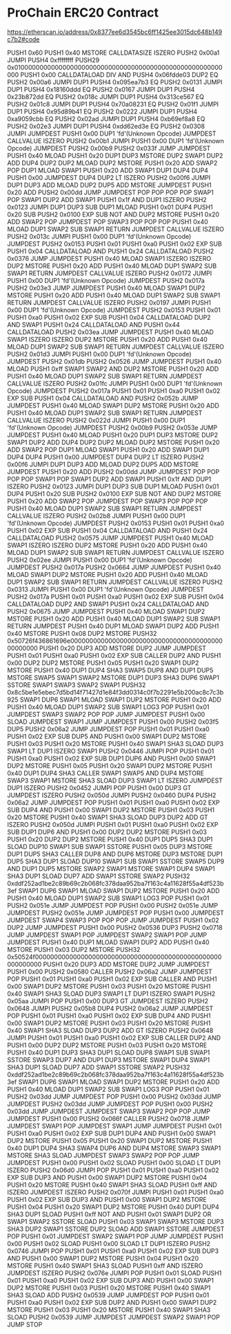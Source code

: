 # ProChain ERC20 Contract

https://etherscan.io/address/0x8377ee6d3545bc6ff1425ee3015dc648b149c7b2#code

PUSH1 0x60
PUSH1 0x40
MSTORE
CALLDATASIZE
ISZERO
PUSH2 0x00a1
JUMPI
PUSH4 0xffffffff
PUSH29 0x0100000000000000000000000000000000000000000000000000000000
PUSH1 0x00
CALLDATALOAD
DIV
AND
PUSH4 0x06fdde03
DUP2
EQ
PUSH2 0x00a6
JUMPI
DUP1
PUSH4 0x095ea7b3
EQ
PUSH2 0x0131
JUMPI
DUP1
PUSH4 0x18160ddd
EQ
PUSH2 0x0167
JUMPI
DUP1
PUSH4 0x23b872dd
EQ
PUSH2 0x018c
JUMPI
DUP1
PUSH4 0x313ce567
EQ
PUSH2 0x01c8
JUMPI
DUP1
PUSH4 0x70a08231
EQ
PUSH2 0x01f1
JUMPI
DUP1
PUSH4 0x95d89b41
EQ
PUSH2 0x0222
JUMPI
DUP1
PUSH4 0xa9059cbb
EQ
PUSH2 0x02ad
JUMPI
DUP1
PUSH4 0xb69ef8a8
EQ
PUSH2 0x02e3
JUMPI
DUP1
PUSH4 0xdd62ed3e
EQ
PUSH2 0x0308
JUMPI
JUMPDEST
PUSH1 0x00
DUP1
'fd'(Unknown Opcode)
JUMPDEST
CALLVALUE
ISZERO
PUSH2 0x00b1
JUMPI
PUSH1 0x00
DUP1
'fd'(Unknown Opcode)
JUMPDEST
PUSH2 0x00b9
PUSH2 0x033f
JUMP
JUMPDEST
PUSH1 0x40
MLOAD
PUSH1 0x20
DUP1
DUP3
MSTORE
DUP2
SWAP1
DUP2
ADD
DUP4
DUP2
DUP2
MLOAD
DUP2
MSTORE
PUSH1 0x20
ADD
SWAP2
POP
DUP1
MLOAD
SWAP1
PUSH1 0x20
ADD
SWAP1
DUP1
DUP4
DUP4
PUSH1 0x00
JUMPDEST
DUP4
DUP2
LT
ISZERO
PUSH2 0x00f6
JUMPI
DUP1
DUP3
ADD
MLOAD
DUP2
DUP5
ADD
MSTORE
JUMPDEST
PUSH1 0x20
ADD
PUSH2 0x00dd
JUMP
JUMPDEST
POP
POP
POP
POP
SWAP1
POP
SWAP1
DUP2
ADD
SWAP1
PUSH1 0x1f
AND
DUP1
ISZERO
PUSH2 0x0123
JUMPI
DUP1
DUP3
SUB
DUP1
MLOAD
PUSH1 0x01
DUP4
PUSH1 0x20
SUB
PUSH2 0x0100
EXP
SUB
NOT
AND
DUP2
MSTORE
PUSH1 0x20
ADD
SWAP2
POP
JUMPDEST
POP
SWAP3
POP
POP
POP
PUSH1 0x40
MLOAD
DUP1
SWAP2
SUB
SWAP1
RETURN
JUMPDEST
CALLVALUE
ISZERO
PUSH2 0x013c
JUMPI
PUSH1 0x00
DUP1
'fd'(Unknown Opcode)
JUMPDEST
PUSH2 0x0153
PUSH1 0x01
PUSH1 0xa0
PUSH1 0x02
EXP
SUB
PUSH1 0x04
CALLDATALOAD
AND
PUSH1 0x24
CALLDATALOAD
PUSH2 0x0376
JUMP
JUMPDEST
PUSH1 0x40
MLOAD
SWAP1
ISZERO
ISZERO
DUP2
MSTORE
PUSH1 0x20
ADD
PUSH1 0x40
MLOAD
DUP1
SWAP2
SUB
SWAP1
RETURN
JUMPDEST
CALLVALUE
ISZERO
PUSH2 0x0172
JUMPI
PUSH1 0x00
DUP1
'fd'(Unknown Opcode)
JUMPDEST
PUSH2 0x017a
PUSH2 0x03e3
JUMP
JUMPDEST
PUSH1 0x40
MLOAD
SWAP1
DUP2
MSTORE
PUSH1 0x20
ADD
PUSH1 0x40
MLOAD
DUP1
SWAP2
SUB
SWAP1
RETURN
JUMPDEST
CALLVALUE
ISZERO
PUSH2 0x0197
JUMPI
PUSH1 0x00
DUP1
'fd'(Unknown Opcode)
JUMPDEST
PUSH2 0x0153
PUSH1 0x01
PUSH1 0xa0
PUSH1 0x02
EXP
SUB
PUSH1 0x04
CALLDATALOAD
DUP2
AND
SWAP1
PUSH1 0x24
CALLDATALOAD
AND
PUSH1 0x44
CALLDATALOAD
PUSH2 0x03ea
JUMP
JUMPDEST
PUSH1 0x40
MLOAD
SWAP1
ISZERO
ISZERO
DUP2
MSTORE
PUSH1 0x20
ADD
PUSH1 0x40
MLOAD
DUP1
SWAP2
SUB
SWAP1
RETURN
JUMPDEST
CALLVALUE
ISZERO
PUSH2 0x01d3
JUMPI
PUSH1 0x00
DUP1
'fd'(Unknown Opcode)
JUMPDEST
PUSH2 0x01db
PUSH2 0x0526
JUMP
JUMPDEST
PUSH1 0x40
MLOAD
PUSH1 0xff
SWAP1
SWAP2
AND
DUP2
MSTORE
PUSH1 0x20
ADD
PUSH1 0x40
MLOAD
DUP1
SWAP2
SUB
SWAP1
RETURN
JUMPDEST
CALLVALUE
ISZERO
PUSH2 0x01fc
JUMPI
PUSH1 0x00
DUP1
'fd'(Unknown Opcode)
JUMPDEST
PUSH2 0x017a
PUSH1 0x01
PUSH1 0xa0
PUSH1 0x02
EXP
SUB
PUSH1 0x04
CALLDATALOAD
AND
PUSH2 0x052b
JUMP
JUMPDEST
PUSH1 0x40
MLOAD
SWAP1
DUP2
MSTORE
PUSH1 0x20
ADD
PUSH1 0x40
MLOAD
DUP1
SWAP2
SUB
SWAP1
RETURN
JUMPDEST
CALLVALUE
ISZERO
PUSH2 0x022d
JUMPI
PUSH1 0x00
DUP1
'fd'(Unknown Opcode)
JUMPDEST
PUSH2 0x00b9
PUSH2 0x053e
JUMP
JUMPDEST
PUSH1 0x40
MLOAD
PUSH1 0x20
DUP1
DUP3
MSTORE
DUP2
SWAP1
DUP2
ADD
DUP4
DUP2
DUP2
MLOAD
DUP2
MSTORE
PUSH1 0x20
ADD
SWAP2
POP
DUP1
MLOAD
SWAP1
PUSH1 0x20
ADD
SWAP1
DUP1
DUP4
DUP4
PUSH1 0x00
JUMPDEST
DUP4
DUP2
LT
ISZERO
PUSH2 0x00f6
JUMPI
DUP1
DUP3
ADD
MLOAD
DUP2
DUP5
ADD
MSTORE
JUMPDEST
PUSH1 0x20
ADD
PUSH2 0x00dd
JUMP
JUMPDEST
POP
POP
POP
POP
SWAP1
POP
SWAP1
DUP2
ADD
SWAP1
PUSH1 0x1f
AND
DUP1
ISZERO
PUSH2 0x0123
JUMPI
DUP1
DUP3
SUB
DUP1
MLOAD
PUSH1 0x01
DUP4
PUSH1 0x20
SUB
PUSH2 0x0100
EXP
SUB
NOT
AND
DUP2
MSTORE
PUSH1 0x20
ADD
SWAP2
POP
JUMPDEST
POP
SWAP3
POP
POP
POP
PUSH1 0x40
MLOAD
DUP1
SWAP2
SUB
SWAP1
RETURN
JUMPDEST
CALLVALUE
ISZERO
PUSH2 0x02b8
JUMPI
PUSH1 0x00
DUP1
'fd'(Unknown Opcode)
JUMPDEST
PUSH2 0x0153
PUSH1 0x01
PUSH1 0xa0
PUSH1 0x02
EXP
SUB
PUSH1 0x04
CALLDATALOAD
AND
PUSH1 0x24
CALLDATALOAD
PUSH2 0x0575
JUMP
JUMPDEST
PUSH1 0x40
MLOAD
SWAP1
ISZERO
ISZERO
DUP2
MSTORE
PUSH1 0x20
ADD
PUSH1 0x40
MLOAD
DUP1
SWAP2
SUB
SWAP1
RETURN
JUMPDEST
CALLVALUE
ISZERO
PUSH2 0x02ee
JUMPI
PUSH1 0x00
DUP1
'fd'(Unknown Opcode)
JUMPDEST
PUSH2 0x017a
PUSH2 0x0664
JUMP
JUMPDEST
PUSH1 0x40
MLOAD
SWAP1
DUP2
MSTORE
PUSH1 0x20
ADD
PUSH1 0x40
MLOAD
DUP1
SWAP2
SUB
SWAP1
RETURN
JUMPDEST
CALLVALUE
ISZERO
PUSH2 0x0313
JUMPI
PUSH1 0x00
DUP1
'fd'(Unknown Opcode)
JUMPDEST
PUSH2 0x017a
PUSH1 0x01
PUSH1 0xa0
PUSH1 0x02
EXP
SUB
PUSH1 0x04
CALLDATALOAD
DUP2
AND
SWAP1
PUSH1 0x24
CALLDATALOAD
AND
PUSH2 0x0675
JUMP
JUMPDEST
PUSH1 0x40
MLOAD
SWAP1
DUP2
MSTORE
PUSH1 0x20
ADD
PUSH1 0x40
MLOAD
DUP1
SWAP2
SUB
SWAP1
RETURN
JUMPDEST
PUSH1 0x40
DUP1
MLOAD
SWAP1
DUP2
ADD
PUSH1 0x40
MSTORE
PUSH1 0x08
DUP2
MSTORE
PUSH32 0x50726f436861696e000000000000000000000000000000000000000000000000
PUSH1 0x20
DUP3
ADD
MSTORE
DUP2
JUMP
JUMPDEST
PUSH1 0x01
PUSH1 0xa0
PUSH1 0x02
EXP
SUB
CALLER
DUP2
AND
PUSH1 0x00
DUP2
DUP2
MSTORE
PUSH1 0x05
PUSH1 0x20
SWAP1
DUP2
MSTORE
PUSH1 0x40
DUP1
DUP4
SHA3
SWAP5
DUP8
AND
DUP1
DUP5
MSTORE
SWAP5
SWAP1
SWAP2
MSTORE
DUP1
DUP3
SHA3
DUP6
SWAP1
SSTORE
SWAP1
SWAP3
SWAP2
SWAP1
PUSH32 0x8c5be1e5ebec7d5bd14f71427d1e84f3dd0314c0f7b2291e5b200ac8c7c3b925
SWAP1
DUP6
SWAP1
MLOAD
SWAP1
DUP2
MSTORE
PUSH1 0x20
ADD
PUSH1 0x40
MLOAD
DUP1
SWAP2
SUB
SWAP1
LOG3
POP
PUSH1 0x01
JUMPDEST
SWAP3
SWAP2
POP
POP
JUMP
JUMPDEST
PUSH1 0x00
SLOAD
JUMPDEST
SWAP1
JUMP
JUMPDEST
PUSH1 0x00
PUSH2 0x03f5
DUP5
PUSH2 0x06a2
JUMP
JUMPDEST
POP
PUSH1 0x01
PUSH1 0xa0
PUSH1 0x02
EXP
SUB
DUP5
AND
PUSH1 0x00
SWAP1
DUP2
MSTORE
PUSH1 0x03
PUSH1 0x20
MSTORE
PUSH1 0x40
SWAP1
SHA3
SLOAD
DUP3
SWAP1
LT
DUP1
ISZERO
SWAP1
PUSH2 0x0446
JUMPI
POP
PUSH1 0x01
PUSH1 0xa0
PUSH1 0x02
EXP
SUB
DUP1
DUP6
AND
PUSH1 0x00
SWAP1
DUP2
MSTORE
PUSH1 0x05
PUSH1 0x20
SWAP1
DUP2
MSTORE
PUSH1 0x40
DUP1
DUP4
SHA3
CALLER
SWAP1
SWAP5
AND
DUP4
MSTORE
SWAP3
SWAP1
MSTORE
SHA3
SLOAD
DUP3
SWAP1
LT
ISZERO
JUMPDEST
DUP1
ISZERO
PUSH2 0x0452
JUMPI
POP
PUSH1 0x00
DUP3
GT
JUMPDEST
ISZERO
PUSH2 0x050d
JUMPI
PUSH2 0x0460
DUP4
PUSH2 0x06a2
JUMP
JUMPDEST
POP
PUSH1 0x01
PUSH1 0xa0
PUSH1 0x02
EXP
SUB
DUP4
AND
PUSH1 0x00
SWAP1
DUP2
MSTORE
PUSH1 0x03
PUSH1 0x20
MSTORE
PUSH1 0x40
SWAP1
SHA3
SLOAD
DUP3
DUP2
ADD
GT
ISZERO
PUSH2 0x050d
JUMPI
PUSH1 0x01
PUSH1 0xa0
PUSH1 0x02
EXP
SUB
DUP1
DUP6
AND
PUSH1 0x00
DUP2
DUP2
MSTORE
PUSH1 0x03
PUSH1 0x20
DUP2
DUP2
MSTORE
PUSH1 0x40
DUP1
DUP5
SHA3
DUP1
SLOAD
DUP10
SWAP1
SUB
SWAP1
SSTORE
PUSH1 0x05
DUP3
MSTORE
DUP1
DUP5
SHA3
CALLER
DUP8
AND
DUP6
MSTORE
DUP3
MSTORE
DUP1
DUP5
SHA3
DUP1
SLOAD
DUP10
SWAP1
SUB
SWAP1
SSTORE
SWAP5
DUP9
AND
DUP1
DUP5
MSTORE
SWAP2
SWAP1
MSTORE
SWAP1
DUP4
SWAP1
SHA3
DUP1
SLOAD
DUP7
ADD
SWAP1
SSTORE
SWAP2
PUSH32 0xddf252ad1be2c89b69c2b068fc378daa952ba7f163c4a11628f55a4df523b3ef
SWAP1
DUP6
SWAP1
MLOAD
SWAP1
DUP2
MSTORE
PUSH1 0x20
ADD
PUSH1 0x40
MLOAD
DUP1
SWAP2
SUB
SWAP1
LOG3
POP
PUSH1 0x01
PUSH2 0x051e
JUMP
JUMPDEST
POP
PUSH1 0x00
PUSH2 0x051e
JUMP
JUMPDEST
PUSH2 0x051e
JUMP
JUMPDEST
POP
PUSH1 0x00
JUMPDEST
JUMPDEST
SWAP4
SWAP3
POP
POP
POP
JUMP
JUMPDEST
PUSH1 0x02
DUP2
JUMP
JUMPDEST
PUSH1 0x00
PUSH2 0x0536
DUP3
PUSH2 0x0718
JUMP
JUMPDEST
SWAP1
POP
JUMPDEST
SWAP2
SWAP1
POP
JUMP
JUMPDEST
PUSH1 0x40
DUP1
MLOAD
SWAP1
DUP2
ADD
PUSH1 0x40
MSTORE
PUSH1 0x03
DUP2
MSTORE
PUSH32 0x50524f0000000000000000000000000000000000000000000000000000000000
PUSH1 0x20
DUP3
ADD
MSTORE
DUP2
JUMP
JUMPDEST
PUSH1 0x00
PUSH2 0x0580
CALLER
PUSH2 0x06a2
JUMP
JUMPDEST
POP
PUSH1 0x01
PUSH1 0xa0
PUSH1 0x02
EXP
SUB
CALLER
AND
PUSH1 0x00
SWAP1
DUP2
MSTORE
PUSH1 0x03
PUSH1 0x20
MSTORE
PUSH1 0x40
SWAP1
SHA3
SLOAD
DUP3
SWAP1
LT
DUP1
ISZERO
SWAP1
PUSH2 0x05aa
JUMPI
POP
PUSH1 0x00
DUP3
GT
JUMPDEST
ISZERO
PUSH2 0x0648
JUMPI
PUSH2 0x05b8
DUP4
PUSH2 0x06a2
JUMP
JUMPDEST
POP
PUSH1 0x01
PUSH1 0xa0
PUSH1 0x02
EXP
SUB
DUP4
AND
PUSH1 0x00
SWAP1
DUP2
MSTORE
PUSH1 0x03
PUSH1 0x20
MSTORE
PUSH1 0x40
SWAP1
SHA3
SLOAD
DUP3
DUP2
ADD
GT
ISZERO
PUSH2 0x0648
JUMPI
PUSH1 0x01
PUSH1 0xa0
PUSH1 0x02
EXP
SUB
CALLER
DUP2
AND
PUSH1 0x00
DUP2
DUP2
MSTORE
PUSH1 0x03
PUSH1 0x20
MSTORE
PUSH1 0x40
DUP1
DUP3
SHA3
DUP1
SLOAD
DUP8
SWAP1
SUB
SWAP1
SSTORE
SWAP3
DUP7
AND
DUP1
DUP3
MSTORE
SWAP1
DUP4
SWAP1
SHA3
DUP1
SLOAD
DUP7
ADD
SWAP1
SSTORE
SWAP2
PUSH32 0xddf252ad1be2c89b69c2b068fc378daa952ba7f163c4a11628f55a4df523b3ef
SWAP1
DUP6
SWAP1
MLOAD
SWAP1
DUP2
MSTORE
PUSH1 0x20
ADD
PUSH1 0x40
MLOAD
DUP1
SWAP2
SUB
SWAP1
LOG3
POP
PUSH1 0x01
PUSH2 0x03dd
JUMP
JUMPDEST
POP
PUSH1 0x00
PUSH2 0x03dd
JUMP
JUMPDEST
PUSH2 0x03dd
JUMP
JUMPDEST
POP
PUSH1 0x00
PUSH2 0x03dd
JUMP
JUMPDEST
JUMPDEST
SWAP3
SWAP2
POP
POP
JUMP
JUMPDEST
PUSH1 0x00
PUSH2 0x066f
CALLER
PUSH2 0x0718
JUMP
JUMPDEST
SWAP1
POP
JUMPDEST
SWAP1
JUMP
JUMPDEST
PUSH1 0x01
PUSH1 0xa0
PUSH1 0x02
EXP
SUB
DUP1
DUP4
AND
PUSH1 0x00
SWAP1
DUP2
MSTORE
PUSH1 0x05
PUSH1 0x20
SWAP1
DUP2
MSTORE
PUSH1 0x40
DUP1
DUP4
SHA3
SWAP4
DUP6
AND
DUP4
MSTORE
SWAP3
SWAP1
MSTORE
SHA3
SLOAD
JUMPDEST
SWAP3
SWAP2
POP
POP
JUMP
JUMPDEST
PUSH1 0x00
PUSH1 0x02
SLOAD
PUSH1 0x00
SLOAD
LT
DUP1
ISZERO
PUSH2 0x06d0
JUMPI
POP
PUSH1 0x01
PUSH1 0xa0
PUSH1 0x02
EXP
SUB
DUP3
AND
PUSH1 0x00
SWAP1
DUP2
MSTORE
PUSH1 0x04
PUSH1 0x20
MSTORE
PUSH1 0x40
SWAP1
SHA3
SLOAD
PUSH1 0xff
AND
ISZERO
JUMPDEST
ISZERO
PUSH2 0x070f
JUMPI
PUSH1 0x01
PUSH1 0xa0
PUSH1 0x02
EXP
SUB
DUP3
AND
PUSH1 0x00
SWAP1
DUP2
MSTORE
PUSH1 0x04
PUSH1 0x20
SWAP1
DUP2
MSTORE
PUSH1 0x40
DUP1
DUP4
SHA3
DUP1
SLOAD
PUSH1 0xff
NOT
AND
PUSH1 0x01
SWAP1
DUP2
OR
SWAP1
SWAP2
SSTORE
SLOAD
PUSH1 0x03
SWAP1
SWAP3
MSTORE
DUP3
SHA3
DUP2
SWAP1
SSTORE
DUP2
SLOAD
ADD
SWAP1
SSTORE
JUMPDEST
POP
PUSH1 0x01
JUMPDEST
SWAP2
SWAP1
POP
JUMP
JUMPDEST
PUSH1 0x00
PUSH1 0x02
SLOAD
PUSH1 0x00
SLOAD
LT
DUP1
ISZERO
PUSH2 0x0746
JUMPI
POP
PUSH1 0x01
PUSH1 0xa0
PUSH1 0x02
EXP
SUB
DUP3
AND
PUSH1 0x00
SWAP1
DUP2
MSTORE
PUSH1 0x04
PUSH1 0x20
MSTORE
PUSH1 0x40
SWAP1
SHA3
SLOAD
PUSH1 0xff
AND
ISZERO
JUMPDEST
ISZERO
PUSH2 0x076e
JUMPI
POP
PUSH1 0x01
SLOAD
PUSH1 0x01
PUSH1 0xa0
PUSH1 0x02
EXP
SUB
DUP3
AND
PUSH1 0x00
SWAP1
DUP2
MSTORE
PUSH1 0x03
PUSH1 0x20
MSTORE
PUSH1 0x40
SWAP1
SHA3
SLOAD
ADD
PUSH2 0x0539
JUMP
JUMPDEST
POP
PUSH1 0x01
PUSH1 0xa0
PUSH1 0x02
EXP
SUB
DUP2
AND
PUSH1 0x00
SWAP1
DUP2
MSTORE
PUSH1 0x03
PUSH1 0x20
MSTORE
PUSH1 0x40
SWAP1
SHA3
SLOAD
PUSH2 0x0539
JUMP
JUMPDEST
JUMPDEST
SWAP2
SWAP1
POP
JUMP
STOP
